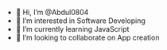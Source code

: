 - 👋 Hi, I’m @Abdul0804
- 👀 I’m interested in Software Developing
- 🌱 I’m currently learning JavaScript
- 💞️ I’m looking to collaborate on App creation
 
<!---
Abdul0804/Abdul0804 is a ✨ special ✨ repository because its `README.md` (this file) appears on your GitHub profile.
You can click the Preview link to take a look at your changes.
--->

